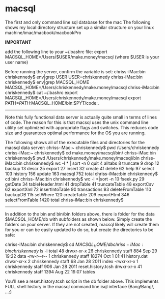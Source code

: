 # macsql
The first and only command line sql database for the mac
The following shows my local directory structure set up a similar structure on your linux machine/imac/macbook/macbookPro

**IMPORTANT**

add the following line to your ~/.bashrc file:
export MACSQL_HOME=/Users/$USER/make.money/macsql  (where $USER is your user name)

Before running the server, confirm the variable is set:
chriss-iMac:bin chriskennedy$ env|grep USER
USER=chriskennedy
chriss-iMac:bin chriskennedy$ env|grep MACSQL_HOME
MACSQL_HOME=/Users/chriskennedy/make.money/macsql
chriss-iMac:bin chriskennedy$ cat ~/.bashrc
export MACSQL_HOME=/Users/chriskennedy/make.money/macsql
export PATH=$PATH:$MACSQL_HOME/bin:$PYT/code:.
_________________________________________________________

Note this fully functional data server is actually quite small in terms of lines of code.  The reason for this is that 
macsql uses the unix command line utility set optimized with appropriate flags and switches.  This reduces code size and 
guarantees optimal performance for the OS you are running.

The following shows all of the executable files and directories for the macsql data server:
chriss-iMac:~ chriskennedy$ pwd
/Users/chriskennedy
chriss-iMac:~ chriskennedy$ cd make.money/macsql/bin/
chriss-iMac:bin chriskennedy$ pwd
/Users/chriskennedy/make.money/macsql/bin
chriss-iMac:bin chriskennedy$ wc -l * | sort -n 
       0 quit
       4 alltabs
       8 truncate
       9 drop
      12 backup
      13 descr
      25 export
      27 insert
      32 create
      41 delete
      62 help
      97 select
     103 history
     156 update
     163 macsql
     752 total
chriss-iMac:bin chriskennedy$ cd bin/
chriss-iMac:bin chriskennedy$ wc -l *|sort -n 
      10 fseek.py
      29 getDate
      34 tableHeader.html
      41 dropTable
      41 truncateTable
      48 exportCsv
      62 exportXml
      72 insertIntoTable
      90 transactions
      93 deleteFromTable
     110 backupDB
     115 setWhere
     120 createTable
     209 exportHtml
     346 selectFromTable
    1420 total
chriss-iMac:bin chriskennedy$ 
__________________________________________
In addition to the bin and bin/bin folders above, there is folder for the data
$MACSQL_HOME/db with subfolders as shown below.  Simply create the folders on your server.
If they are not created, macsql likely will create them for you or can be easily updated to do so, 
but create the directories to be safe:

chriss-iMac:bin chriskennedy$ cd $MACSQL_HOME/db
chriss-iMac:bin chriskennedy$ ls -l
total 48
drwxr-xr-x  26 chriskennedy  staff    884 Sep 29 19:22 data
-rw-r--r--   1 chriskennedy  staff  18274 Oct  1 01:41 history.dat
drwxr-xr-x   2 chriskennedy  staff     68 Jan 28  2011 index
-rwxr-xr-x   1 chriskennedy  staff    906 Jan 28  2011 reset.history.tcsh
drwxr-xr-x  41 chriskennedy  staff   1394 Aug 22 19:07 tables

You'll see a reset.history.tcsh script in the db folder above.  This implements FULL shell history in the macsql command
line isql interface (Bang!Bang!, ...:)

